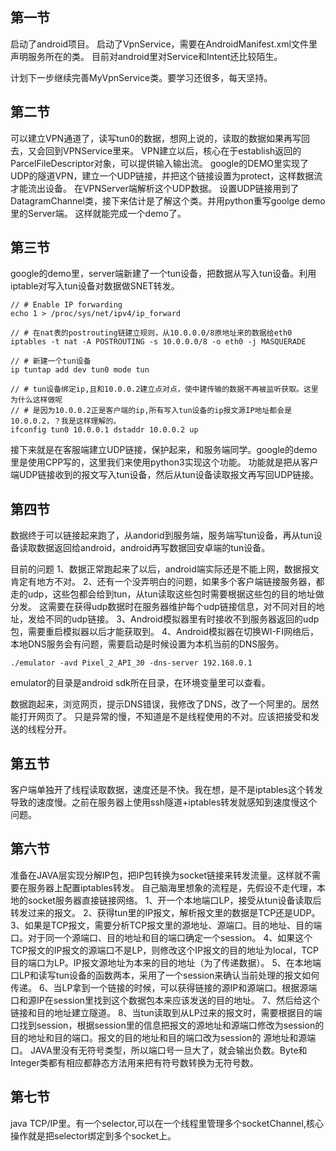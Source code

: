 ## 第一节

启动了android项目。
启动了VpnService，需要在AndroidManifest.xml文件里声明服务所在的类。
目前对android里对Service和Intent还比较陌生。

计划下一步继续完善MyVpnService类。要学习还很多，每天坚持。

## 第二节

可以建立VPN通道了，读写tun0的数据，想网上说的，读取的数据如果再写回去，又会回到VPNService里来。
VPN建立以后，核心在于establish返回的ParcelFileDescriptor对象，可以提供输入输出流。
google的DEMO里实现了UDP的隧道VPN，建立一个UDP链接，并把这个链接设置为protect，这样数据流才能流出设备。
在VPNServer端解析这个UDP数据。
设置UDP链接用到了DatagramChannel类，接下来估计是了解这个类。并用python重写goolge demo里的Server端。
这样就能完成一个demo了。

## 第三节

google的demo里，server端新建了一个tun设备，把数据从写入tun设备。利用iptable对写入tun设备对数据做SNET转发。
```
// # Enable IP forwarding
echo 1 > /proc/sys/net/ipv4/ip_forward

// # 在nat表的postrouting链建立规则，从10.0.0.0/8原地址来的数据给eth0
iptables -t nat -A POSTROUTING -s 10.0.0.0/8 -o eth0 -j MASQUERADE

// # 新建一个tun设备
ip tuntap add dev tun0 mode tun

// # tun设备绑定ip,且和10.0.0.2建立点对点，使中建传输的数据不再被监听获取。这里为什么这样做呢
// # 是因为10.0.0.2正是客户端的ip,所有写入tun设备的ip报文源IP地址都会是10.0.0.2，？我是这样理解的。
ifconfig tun0 10.0.0.1 dstaddr 10.0.0.2 up
```

接下来就是在客服端建立UDP链接，保护起来，和服务端同学。google的demo里是使用CPP写的，这里我们来使用python3实现这个功能。
功能就是把从客户端UDP链接收到的报文写入tun设备，然后从tun设备读取报文再写回UDP链接。

## 第四节

数据终于可以链接起来跑了，从andorid到服务端，服务端写tun设备，再从tun设备读取数据返回给android，android再写数据回安卓端的tun设备。

目前的问题
1、数据正常跑起来了以后，android端实际还是不能上网，数据报文肯定有地方不对。
2、还有一个没弄明白的问题，如果多个客户端链接服务器，都走的udp，这些包都会给到tun，从tun读取这些包时需要根据这些包的目的地址做分发。
这需要在获得udp数据时在服务器维护每个udp链接信息，对不同对目的地址，发给不同的udp链接。
3、Android模拟器里有时接收不到服务器返回的udp包，需要重启模拟器以后才能获取到。
4、Android模拟器在切换WI-FI网络后，本地DNS服务会有问题，需要启动是时候设置为本机当前的DNS服务。
```
./emulator -avd Pixel_2_API_30 -dns-server 192.168.0.1
```
emulator的目录是android sdk所在目录，在环境变量里可以查看。

数据跑起来，浏览网页，提示DNS错误，我修改了DNS，改了一个阿里的。居然能打开网页了。
只是异常的慢，不知道是不是线程使用的不对。应该把接受和发送的线程分开。

## 第五节

客户端单独开了线程读取数据，速度还是不快。我在想，是不是iptables这个转发导致的速度慢。之前在服务器上使用ssh隧道+iptables转发就感知到速度慢这个问题。

## 第六节

准备在JAVA层实现分解IP包，把IP包转换为socket链接来转发流量。这样就不需要在服务器上配置iptables转发。
自己脑海里想象的流程是，先假设不走代理，本地的socket服务器直接链接网络。
1、开一个本地端口LP，接受从tun设备读取后转发过来的报文。
2、获得tun里的IP报文，解析报文里的数据是TCP还是UDP。
3、如果是TCP报文，需要分析TCP报文里的源地址、源端口。目的地址、目的端口。对于同一个源端口、目的地址和目的端口确定一个session。
4、如果这个TCP报文的IP报文的源端口不是LP，则修改这个IP报文的目的地址为local，TCP目的端口为LP。IP报文源地址为本来的目的地址（为了传递数据）。
5、在本地端口LP和读写tun设备的函数两本，采用了一个session来确认当前处理的报文如何传递。
6、当LP拿到一个链接的时候，可以获得链接的源IP和源端口。根据源端口和源IP在session里找到这个数据包本来应该发送的目的地址。
7、然后给这个链接和目的地址建立隧道。
8、当tun读取到从LP过来的报文时，需要根据目的端口找到session，根据session里的信息把报文的源地址和源端口修改为session的目的地址和目的端口。报文的目的地址和目的端口改为session的
源地址和源端口。
JAVA里没有无符号类型，所以端口号一旦大了，就会输出负数。Byte和Integer类都有相应都静态方法用来把有符号数转换为无符号数。

## 第七节

java TCP/IP里。有一个selector,可以在一个线程里管理多个socketChannel,核心操作就是把selector绑定到多个socket上。
